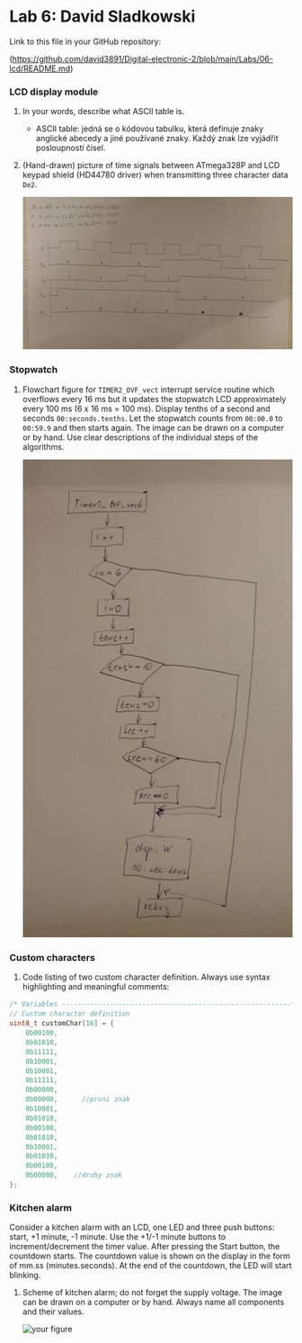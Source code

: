 # Lab 6: David Sladkowski

Link to this file in your GitHub repository:

(https://github.com/david3891/Digital-electronic-2/blob/main/Labs/06-lcd/README.md)


### LCD display module

1. In your words, describe what ASCII table is.
   * ASCII table: jedná se o kódovou tabulku, která definuje znaky anglické abecedy a jiné používané znaky. Každý znak lze vyjádřit posloupností čísel.

2. (Hand-drawn) picture of time signals between ATmega328P and LCD keypad shield (HD44780 driver) when transmitting three character data `De2`.

   ![obrazek průběhu](https://github.com/david3891/Digital-electronic-2/blob/main/Labs/06-lcd/obrazek_prubeh.jpg)


### Stopwatch

1. Flowchart figure for `TIMER2_OVF_vect` interrupt service routine which overflows every 16&nbsp;ms but it updates the stopwatch LCD approximately every 100&nbsp;ms (6 x 16&nbsp;ms = 100&nbsp;ms). Display tenths of a second and seconds `00:seconds.tenths`. Let the stopwatch counts from `00:00.0` to `00:59.9` and then starts again. The image can be drawn on a computer or by hand. Use clear descriptions of the individual steps of the algorithms.

   ![diagram](https://github.com/david3891/Digital-electronic-2/blob/main/Labs/06-lcd/diagram.jpg)


### Custom characters

1. Code listing of two custom character definition. Always use syntax highlighting and meaningful comments:

```c
/* Variables ---------------------------------------------------------*/
// Custom character definition
uint8_t customChar[16] = {
    0b00100,
    0b01010,
    0b11111,
    0b10001,
    0b10001,
    0b11111,
    0b00000,
    0b00000,      //prvni znak
    0b10001,
    0b01010,
    0b00100,
    0b01010,
    0b10001,
    0b01010,
    0b00100,
    0b00000,    //druhy znak
};
```


### Kitchen alarm

Consider a kitchen alarm with an LCD, one LED and three push buttons: start, +1 minute, -1 minute. Use the +1/-1 minute buttons to increment/decrement the timer value. After pressing the Start button, the countdown starts. The countdown value is shown on the display in the form of mm.ss (minutes.seconds). At the end of the countdown, the LED will start blinking.

1. Scheme of kitchen alarm; do not forget the supply voltage. The image can be drawn on a computer or by hand. Always name all components and their values.

   ![your figure]()
